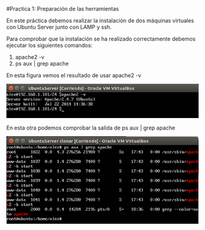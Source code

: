 #Practica 1: Preparación de las herramientas

En este práctica debemos realizar la instalación de dos máquinas virtuales con Ubuntu Server junto con LAMP y ssh.

Para comprobar que la instalación se ha realizado correctamente debemos ejecutar los siguientes comandos:

1. apache2 -v
2. ps aux | grep apache


En esta figura vemos el resultado de usar apache2 -v

![Resultado de usar apache2 -v](Imagenes/versionapache.png "Versión apache"  )

En esta otra podemos comprobar la salida de ps aux | grep apache

![Resultado de usar ps aux | grep apache](Imagenes/ps_aux_|_grep_apache.png "ps aux | grep" )
